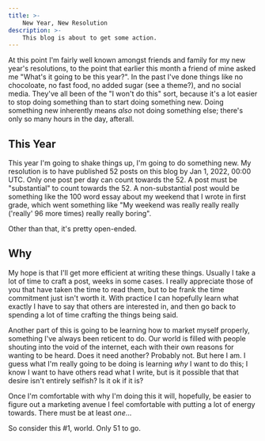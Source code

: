 ```yaml
---
title: >-
    New Year, New Resolution
description: >-
    This blog is about to get some action.
---
```


At this point I'm fairly well known amongst friends and family for my new year's
resolutions, to the point that earlier this month a friend of mine asked me
"What's it going to be this year?". In the past I've done things like no
chocoloate, no fast food, no added sugar (see a theme?), and no social media.
They've all been of the "I won't do this" sort, because it's a lot easier to
stop doing something than to start doing something new. Doing something new
inherently means _also_ not doing something else; there's only so many hours in
the day, afterall.

## This Year

This year I'm going to shake things up, I'm going to do something new. My
resolution is to have published 52 posts on this blog by Jan 1, 2022, 00:00 UTC.
Only one post per day can count towards the 52. A post must be "substantial" to
count towards the 52. A non-substantial post would be something like the 100
word essay about my weekend that I wrote in first grade, which went something
like "My weekend was really really really ('really' 96 more times) really really
boring".

Other than that, it's pretty open-ended.

## Why

My hope is that I'll get more efficient at writing these things. Usually I take
a lot of time to craft a post, weeks in some cases. I really appreciate those of
you that have taken the time to read them, but to be frank the time commitment
just isn't worth it. With practice I can hopefully learn what exactly I have to
say that others are interested in, and then go back to spending a lot of time
crafting the things being said.

Another part of this is going to be learning how to market myself properly,
something I've always been reticent to do. Our world is filled with people
shouting into the void of the internet, each with their own reasons for wanting
to be heard. Does it need another? Probably not. But here I am. I guess what I'm
really going to be doing is learning _why_ I want to do this; I know I want to
have others read what I write, but is it possible that that desire isn't
entirely selfish? Is it ok if it is?

Once I'm comfortable with why I'm doing this it will, hopefully, be easier to
figure out a marketing avenue I feel comfortable with putting a lot of energy
towards. There must be at least _one_...

So consider this #1, world. Only 51 to go.

